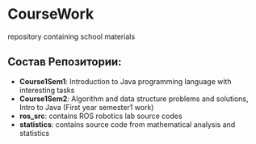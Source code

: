 # CourseWork
repository containing school materials

## Состав Репозитории:
- **Course1Sem1**: Introduction to Java programming language with interesting tasks
- **Course1Sem2**: Algorithm and data structure problems and solutions, Intro to Java (First year semester1 work)
- **ros_src**: contains ROS robotics lab source codes
- **statistics**: contains source code from mathematical analysis and statistics
